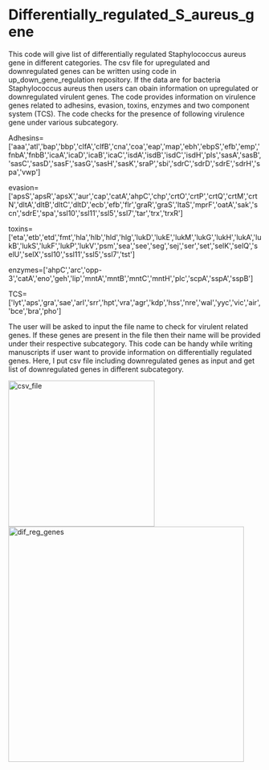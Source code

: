 # Differentially_regulated_S_aureus_gene
This code will give list of differentially regulated Staphylococcus aureus gene in different categories. The csv file for upregulated and downregulated genes can be written using code in up_down_gene_regulation repository. If the data are for bacteria Staphylococcus aureus then users can obain information on upregulated or downregulated virulent genes. The code provides information on virulence genes related to adhesins, evasion, toxins, enzymes and two component system (TCS). The code checks for the presence of following virulence gene under various subcategory.

Adhesins=['aaa','atl','bap','bbp','clfA','clfB','cna','coa','eap','map','ebh','ebpS','efb','emp','fnbA','fnbB','icaA','icaD','icaB','icaC','isdA','isdB','isdC','isdH','pls','sasA','sasB','sasC','sasD','sasF','sasG','sasH','sasK','sraP','sbi','sdrC','sdrD','sdrE','sdrH','spa','vwp']

evasion=['apsS','apsR','apsX','aur','cap','catA','ahpC','chp','crtO','crtP','crtQ','crtM','crtN','dltA','dltB','dltC','dltD','ecb','efb','flr','graR','graS','ltaS','mprF','oatA','sak','scn','sdrE','spa','ssl10','ssl11','ssl5','ssl7','tar','trx','trxR']

toxins=['eta','etb','etd','fmt','hla','hlb','hld','hlg','lukD','lukE','lukM','lukG','lukH','lukA','lukB','lukS','lukF','lukP','lukV','psm','sea','see','seg','sej','ser','set','selK','selQ','selU','selX','ssl10','ssl11','ssl5','ssl7','tst']

enzymes=['ahpC','arc','opp-3','catA','eno','geh','lip','mntA','mntB','mntC','mntH','plc','scpA','sspA','sspB']

TCS=['lyt','aps','gra','sae','arl','srr','hpt','vra','agr','kdp','hss','nre','wal','yyc','vic','air','bce','bra','pho']

The user will be asked to input the file name to check for virulent related genes. If these genes are present in the file then their name will be provided under their respective subcategory. This code can be handy while writing manuscripts if user want to provide information on differentially regulated genes. Here, I put csv file including downregulated genes as input and get list of downregulated genes in different subcategory.

<img width="291" alt="csv_file" src="https://github.com/Laxmi-Dhungel/Differentially_regulated_S_aureus_gene/assets/154451345/0afa8311-5634-4699-97bd-dc675cb029ab">

<img width="469" alt="dif_reg_genes" src="https://github.com/Laxmi-Dhungel/Differentially_regulated_S_aureus_gene/assets/154451345/668d0839-e631-4a13-80dd-5a880efd7fc8">


